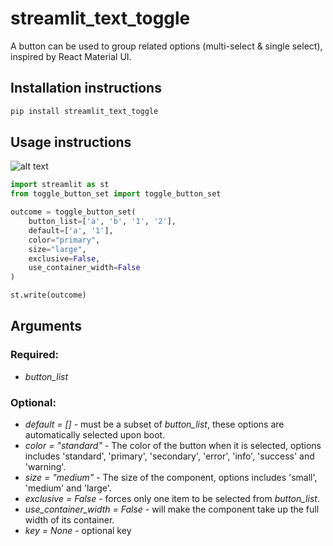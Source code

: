 # streamlit_text_toggle

A button can be used to group related options (multi-select & single select), inspired by React Material UI.

## Installation instructions

```sh
pip install streamlit_text_toggle
```

## Usage instructions

![alt text](toggle_button_set.PNG)

```python
import streamlit as st
from toggle_button_set import toggle_button_set

outcome = toggle_button_set(
    button_list=['a', 'b', '1', '2'],
    default=['a', '1'],
    color="primary",
    size="large",
    exclusive=False,
    use_container_width=False
)

st.write(outcome)
```

## Arguments

### Required:

- _button_list_

### Optional:

- _default = []_ - must be a subset of _button_list_, these options are automatically selected upon boot.
- _color = "standard"_ - The color of the button when it is selected, options includes 'standard', 'primary', 'secondary', 'error', 'info', 'success' and 'warning'.
- _size = "medium"_ - The size of the component, options includes 'small', 'medium' and 'large'.
- _exclusive = False_ - forces only one item to be selected from _button_list_.
- _use_container_width = False_ - will make the component take up the full width of its container.
- _key = None_ - optional key
